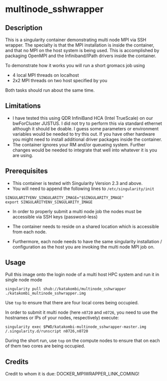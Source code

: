 # multinode_sshwrapper

## Description
This is a singularity container demonstrating multi node MPI via SSH wrapper.
The specialty is that the MPI installation is inside the container, and that no MPI on the host system is being used.
This is accomplished by packaging OpenMPI and the Infiniband/IPath drivers inside the container.

To demonstrate how it works you will run a short gromacs job using 
* 4 local MPI threads on localhost
* 2x2 MPI threads on two host specified by you

Both tasks should run about the same time.

## Limitations

* I have tested this using QDR InfiniBand HCA (Intel TrueScale) on our bwForCluster JUSTUS. I did not try to perform this via standard ethernet although it should be doable. I guess some parameters or environment variables would be needed to try this out. If you have other hardware you might need to install additional driver packages inside the container.
* The container ignores your RM and/or queueing system. Further changes would be needed to integrate that well into whatever it is you are using.

## Prerequisites


* This container is tested with Singularity Version 2.3 and above.
* You will need to append the following lines to `/etc/singularity/init`

```
SINGULARITYENV_SINGULARITY_IMAGE="$SINGULARITY_IMAGE"
export SINGULARITYENV_SINGULARITY_IMAGE
```

* In order to properly submit a multi node job the nodes must be accessible via SSH keys (password-less)

* The container needs to reside on a shared location which is accessible from each node.

* Furthermore, each node needs to have the same singularity installation / configuration as the host you are invoking the multi node MPI job on.

## Usage

Pull this image onto the login node of a multi host HPC system and run it in single node mode
```
singularity pull shub://katakombi/multinode_sshwrapper
./katakombi_multinode_sshwrapper.img
```
Use `top` to ensure that there are four local cores being occupied.

In order to submit it multi node (here `n0720` and `n0726`, you need to use the hostnames or IPs of your nodes, respectively) execute:

```
singularity exec $PWD/katakombi-multinode_sshwrapper-master.img /.singularity.d/runscript n0726,n0720
```

During the short run, use `top` on the compute nodes to ensure that on each of them two cores are being occupied.

## Credits

Credit to whom it is due: DOCKER_MPIWRAPPER_LINK_COMING!
